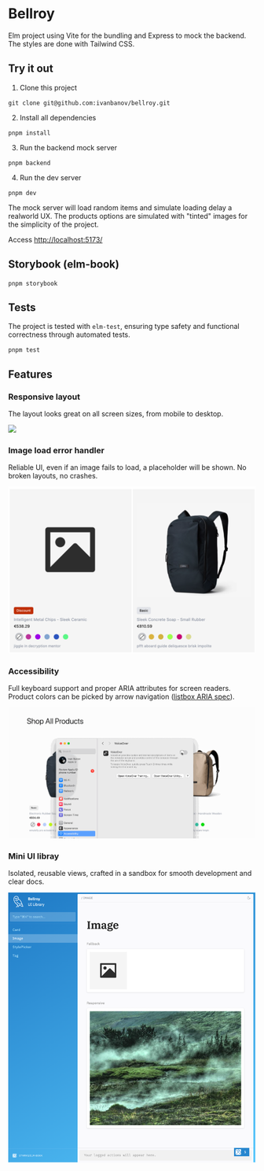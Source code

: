 # Bellroy

Elm project using Vite for the bundling and Express to mock the backend. The styles are done with Tailwind CSS.

## Try it out

1. Clone this project

```
git clone git@github.com:ivanbanov/bellroy.git
```

2. Install all dependencies

```
pnpm install
```

3. Run the backend mock server

```
pnpm backend
```

4. Run the dev server

```
pnpm dev
```

The mock server will load random items and simulate loading delay a realworld UX.
The products options are simulated with "tinted" images for the simplicity of the project.

Access [http://localhost:5173/](http://localhost:5173/)

## Storybook (elm-book)

```
pnpm storybook
```

## Tests

The project is tested with `elm-test`, ensuring type safety and functional correctness through automated tests.

```
pnpm test
```

## Features

### Responsive layout

The layout looks great on all screen sizes, from mobile to desktop.

![](./readme/responsive.gif)

### Image load error handler

Reliable UI, even if an image fails to load, a placeholder will be shown. No broken layouts, no crashes.

![](./readme/image-error.png)

### Accessibility

Full keyboard support and proper ARIA attributes for screen readers. Product colors can be picked by arrow navigation ([listbox ARIA spec](https://developer.mozilla.org/de/docs/Web/Accessibility/ARIA/Reference/Roles/listbox_role)).

![](./readme/voice-over.gif)

### Mini UI libray

Isolated, reusable views, crafted in a sandbox for smooth development and clear docs.

![](./readme/storybook.png)
